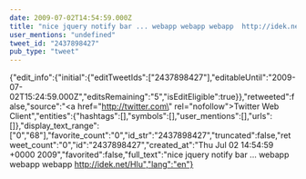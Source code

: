 ```yaml
---
date: 2009-07-02T14:54:59.000Z
title: "nice jquery notify bar ... webapp webapp webapp  http://idek.net/Hlu″"
user_mentions: "undefined"
tweet_id: "2437898427"
pub_type: "tweet"
---
```

{"edit_info":{"initial":{"editTweetIds":["2437898427"],"editableUntil":"2009-07-02T15:24:59.000Z","editsRemaining":"5","isEditEligible":true}},"retweeted":false,"source":"<a href=\"http://twitter.com\" rel=\"nofollow\">Twitter Web Client</a>","entities":{"hashtags":[],"symbols":[],"user_mentions":[],"urls":[]},"display_text_range":["0","68"],"favorite_count":"0","id_str":"2437898427","truncated":false,"retweet_count":"0","id":"2437898427","created_at":"Thu Jul 02 14:54:59 +0000 2009","favorited":false,"full_text":"nice jquery notify bar ... webapp webapp webapp  http://idek.net/Hlu","lang":"en"}
